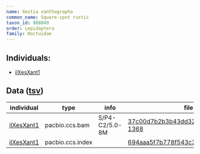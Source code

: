 ```yaml
---
name: Xestia xanthographa
common_name: Square-spot rustic
taxon_id: 988049
order: Lepidoptera
family: Noctuidae
---
```


## Individuals:

  * [ilXesXant1](ilXesXant1.md)

## Data ([tsv](Xestia_xanthographa_data.tsv))

| individual | type | info | file |
| ---------- | ---- | ---- | ---- |
| [ilXesXant1](ilXesXant1.md) | pacbio.ccs.bam | S/P4-C2/5.0-8M | [37c00d7b2b3b43dd327f64a4cc58edc4-1368](https://darwin.cog.sanger.ac.uk/insects/Xestia_xanthographa/ilXesXant1/genomic_data/pacbio/m64089_200202_115700.ccs.bam) |
| [ilXesXant1](ilXesXant1.md) | pacbio.ccs.index |  | [694aaa5f7b778f543c32f26b358cffe1-2](https://darwin.cog.sanger.ac.uk/insects/Xestia_xanthographa/ilXesXant1/genomic_data/pacbio/m64089_200202_115700.ccs.bam.pbi) |
